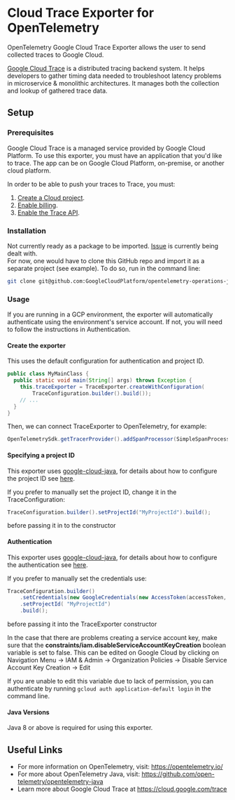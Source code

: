 # Cloud Trace Exporter for OpenTelemetry

  OpenTelemetry Google Cloud Trace Exporter allows the user to send collected traces to Google Cloud. 
  
 [Google Cloud Trace](https://cloud.google.com/trace) is a distributed tracing backend system. It helps developers to gather timing data needed to troubleshoot latency problems in microservice & monolithic architectures. It manages both the collection and lookup of gathered trace data.

## Setup

### Prerequisites
  Google Cloud Trace is a managed service provided by Google Cloud Platform.
  To use this exporter, you must have an application that you'd like to trace. The app can be on Google Cloud Platform, on-premise, or another cloud platform.
  
  In order to be able to push your traces to Trace, you must:
  
1. [Create a Cloud project](https://support.google.com/cloud/answer/6251787?hl=en).
2. [Enable billing](https://support.google.com/cloud/answer/6288653#new-billing).
3. [Enable the Trace API](https://console.cloud.google.com/apis/api/cloudtrace.googleapis.com/overview).

### Installation
  Not currently ready as a package to be imported. [Issue](https://github.com/GoogleCloudPlatform/opentelemetry-operations-java/issues/6) is currently being dealt with.  
  For now, one would have to clone this GitHub repo and import it as a separate project (see example). To do so, run in the command line:
  ```sh
  git clone git@github.com:GoogleCloudPlatform/opentelemetry-operations-java.git
  ```

### Usage
  If you are running in a GCP environment, the exporter will automatically authenticate using the environment's service account. If not, you will need to follow the instructions in Authentication.  

#### Create the exporter

This uses the default configuration for authentication and project ID.

```java
public class MyMainClass {
  public static void main(String[] args) throws Exception {
    this.traceExporter = TraceExporter.createWithConfiguration(
        TraceConfiguration.builder().build());
    // ...
  }
}
```

  Then, we can connect TraceExporter to OpenTelemetry, for example:
  ```java
  OpenTelemetrySdk.getTracerProvider().addSpanProcessor(SimpleSpanProcessor.newBuilder(this.traceExporter).build());
  ```


#### Specifying a project ID
This exporter uses [google-cloud-java](https://github.com/GoogleCloudPlatform/google-cloud-java),
for details about how to configure the project ID see [here](https://github.com/GoogleCloudPlatform/google-cloud-java#specifying-a-project-id).

If you prefer to manually set the project ID, change it in the TraceConfiguration:
```java
TraceConfiguration.builder().setProjectId("MyProjectId").build();
```
before passing it in to the constructor
#### Authentication
  This exporter uses [google-cloud-java](https://github.com/googleapis/google-cloud-java), for details about how to configure the authentication see [here](https://github.com/googleapis/google-cloud-java#authentication).  


If you prefer to manually set the credentials use:
```java
TraceConfiguration.builder()
    .setCredentials(new GoogleCredentials(new AccessToken(accessToken, expirationTime)))
    .setProjectId( "MyProjectId")
    .build();
```
before passing it into the TraceExporter constructor

    
  In the case that there are problems creating a service account key, make sure that the **constraints/iam.disableServiceAccountKeyCreation** boolean variable is set to false. This can be edited on Google Cloud by clicking on Navigation Menu -> IAM & Admin -> Organization Policies -> Disable Service Account Key Creation -> Edit  
    
  If you are unable to edit this variable due to lack of permission, you can authenticate by running `gcloud auth application-default login` in the command line.

#### Java Versions
Java 8 or above is required for using this exporter.
  

## Useful Links
  - For more information on OpenTelemetry, visit: https://opentelemetry.io/  
  - For more about OpenTelemetry Java, visit: https://github.com/open-telemetry/opentelemetry-java  
  - Learn more about Google Cloud Trace at https://cloud.google.com/trace
  
